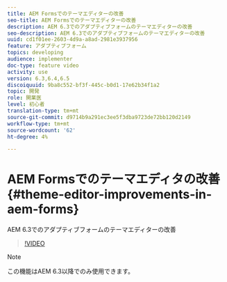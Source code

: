 ```yaml
---
title: AEM Formsでのテーマエディターの改善
seo-title: AEM Formsでのテーマエディターの改善
description: AEM 6.3でのアダプティブフォームのテーマエディターの改善
seo-description: AEM 6.3でのアダプティブフォームのテーマエディターの改善
uuid: cd1f01ee-2603-4d9a-a8ad-2981e3937956
feature: アダプティブフォーム
topics: developing
audience: implementer
doc-type: feature video
activity: use
version: 6.3,6.4,6.5
discoiquuid: 9ba8c552-bf3f-445c-b0d1-17e62b34f1a2
topic: 開発
role: 開業医
level: 初心者
translation-type: tm+mt
source-git-commit: d9714b9a291ec3ee5f3dba9723de72bb120d2149
workflow-type: tm+mt
source-wordcount: '62'
ht-degree: 4%

---
```



# AEM Formsでのテーマエディタの改善{#theme-editor-improvements-in-aem-forms}

AEM 6.3でのアダプティブフォームのテーマエディターの改善

>[!VIDEO](https://video.tv.adobe.com/v/19497?quality=9&learn=on)

>[!NOTE]
>
>この機能はAEM 6.3以降でのみ使用できます。

